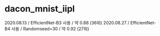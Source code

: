 # dacon_mnist_iipl

2020.08.13 / EfficientNet-B3 사용 / 약 0.88 (36위)
2020.08.27 / EfficientNet-B4 사용 / Randomseed=30 / 약 0.92 (27위)